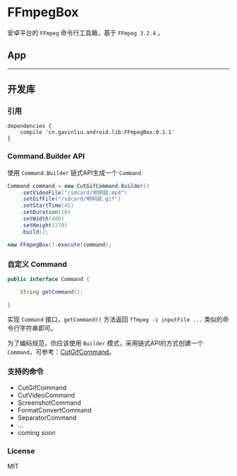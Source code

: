 # FFmpegBox

安卓平台的 ``FFmpeg`` 命令行工具箱，基于 ``FFmpeg 3.2.4`` 。

## App


----------


## 开发库

### 引用

```
dependencies {
    compile 'cn.gavinliu.android.lib:FFmpegBox:0.1.1'
}
```

### Command.Builder API

使用 ``Command.Builder`` 链式API生成一个 ``Command``

```java
Command command = new CutGifCommand.Builder()
    .setVideoFile("/sdcard/明明就.mp4")
    .setGifFile("/sdcard/明明就.gif")
    .setStartTime(45)
    .setDuration(10)
    .setWidth(480)
    .setHeight(270)
    .build();

new FFmpegBox().execute(command);
```

### 自定义 Command

```java
public interface Command {

    String getCommand();

}
```

实现 ``Command`` 接口，``getCommand()`` 方法返回 ``ffmpeg -i inputFile ...`` 类似的命令行字符串即可。

为了编码规范，你应该使用 ``Builder`` 模式，采用链式API的方式创建一个 ``Command``，可参考：[CutGifCommand](https://github.com/gavinliu/FFmpegBox/blob/master/FFmpgeBox/src/main/java/cn/gavinliu/android/ffmpeg/box/commands/CutGifCommand.java)。

### 支持的命令

* CutGifCommand
* CutVideoCommand
* ScreenshotCommand
* FormatConvertCommand
* SeparatorCommand
* ...
* coming soon

### License

MIT
